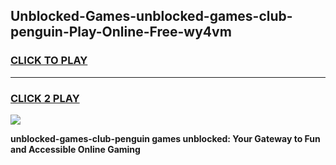 
## Unblocked-Games-unblocked-games-club-penguin-Play-Online-Free-wy4vm
<h3>
<a href="https://premium76.site?title=unblocked-games-club-penguin&ref=26A">CLICK TO PLAY</a></h3>
<hr>

<h3>
<a href="https://premium76.site?title=unblocked-games-club-penguin&ref=26A">CLICK 2 PLAY</a>
  
</h3>

<a href="https://premium76.site?title=unblocked-games-club-penguin&ref=26A"><img src="https://clearcache.store/games.png"></a>


**unblocked-games-club-penguin games unblocked: Your Gateway to Fun and Accessible Online Gaming**
